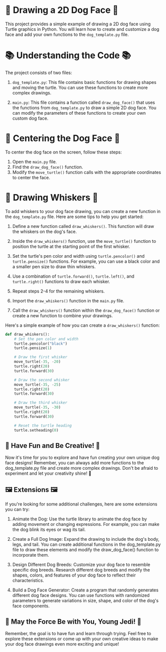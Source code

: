 # 🐶 Drawing a 2D Dog Face 🐶

This project provides a simple example of drawing a 2D dog face using Turtle graphics in Python. You will learn how to create and customize a dog face and add your own functions to the `dog_template.py` file.

# 📚 Understanding the Code 📚 

The project consists of two files:

1. `dog_template.py`: This file contains basic functions for drawing shapes and moving the turtle. You can use these functions to create more complex drawings.

2. `main.py`: This file contains a function called `draw_dog_face()` that uses the functions from `dog_template.py` to draw a simple 2D dog face. You can modify the parameters of these functions to create your own custom dog face.

# 🎯 Centering the Dog Face 🎯 

To center the dog face on the screen, follow these steps:

1. Open the `main.py` file.
2. Find the `draw_dog_face()` function.
3. Modify the `move_turtle()` function calls with the appropriate coordinates to center the face.

# 🐾 Drawing Whiskers 🐾 

To add whiskers to your dog face drawing, you can create a new function in the `dog_template.py` file. Here are some tips to help you get started:

1. Define a new function called `draw_whiskers()`. This function will draw the whiskers on the dog's face.

2. Inside the `draw_whiskers()` function, use the `move_turtle()` function to position the turtle at the starting point of the first whisker.

3. Set the turtle's pen color and width using `turtle.pencolor()` and `turtle.pensize()` functions. For example, you can use a black color and a smaller pen size to draw thin whiskers.

4. Use a combination of `turtle.forward()`, `turtle.left()`, and `turtle.right()` functions to draw each whisker.

5. Repeat steps 2-4 for the remaining whiskers.

6. Import the `draw_whiskers()` function in the `main.py` file.

7. Call the `draw_whiskers()` function within the `draw_dog_face()` function or create a new function to combine your drawings.

Here's a simple example of how you can create a `draw_whiskers()` function:

```python
def draw_whiskers():
    # Set the pen color and width
    turtle.pencolor("black")
    turtle.pensize(1)

    # Draw the first whisker
    move_turtle(-35, -20)
    turtle.right(20)
    turtle.forward(30)

    # Draw the second whisker
    move_turtle(-35, -25)
    turtle.right(20)
    turtle.forward(30)

    # Draw the third whisker
    move_turtle(-35, -30)
    turtle.right(20)
    turtle.forward(30)

    # Reset the turtle heading
    turtle.setheading(0)
```

## 🚀 Have Fun and Be Creative! 🚀
Now it's time for you to explore and have fun creating your own unique dog face designs! Remember, you can always add more functions to the dog_template.py file and create more complex drawings. Don't be afraid to experiment and let your creativity shine! 🌟

## 🖼️ Extensions 🖼️
If you're looking for some additional challenges, here are some extensions you can try:

1. Animate the Dog: Use the turtle library to animate the dog face by adding movement or changing expressions. For example, you can make the dog blink its eyes or wag its tail.

2. Create a Full Dog Image: Expand the drawing to include the dog's body, legs, and tail. You can create additional functions in the dog_template.py file to draw these elements and modify the draw_dog_face() function to incorporate them.

3. Design Different Dog Breeds: Customize your dog face to resemble specific dog breeds. Research different dog breeds and modify the shapes, colors, and features of your dog face to reflect their characteristics.

4. Build a Dog Face Generator: Create a program that randomly generates different dog face designs. You can use functions with randomized parameters to generate variations in size, shape, and color of the dog's face components.


## 🌌 May the Force Be with You, Young Jedi! 🌌

Remember, the goal is to have fun and learn through trying. Feel free to explore these extensions or come up with your own creative ideas to make your dog face drawings even more exciting and unique!